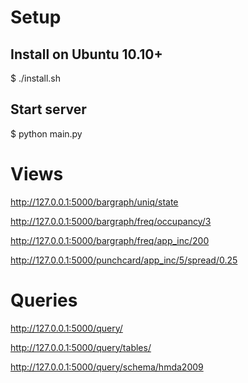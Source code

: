 Setup
=====

Install on Ubuntu 10.10+
------------------------

  $ ./install.sh

Start server
------------

  $ python main.py

Views
=====

  http://127.0.0.1:5000/bargraph/uniq/state
  
  http://127.0.0.1:5000/bargraph/freq/occupancy/3
  
  http://127.0.0.1:5000/bargraph/freq/app_inc/200
  
  http://127.0.0.1:5000/punchcard/app_inc/5/spread/0.25

Queries
=======

  http://127.0.0.1:5000/query/
  
  http://127.0.0.1:5000/query/tables/
  
  http://127.0.0.1:5000/query/schema/hmda2009
